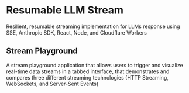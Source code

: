 # Resumable LLM Stream 

Resilient, resumable streaming implementation for LLMs response using SSE, Anthropic SDK, React, Node, and Cloudflare Workers


## Stream Playground 

A stream playground application that allows users to trigger and visualize real-time data streams in a tabbed interface, that demonstrates and compares three different streaming technologies (HTTP Streaming, WebSockets, and Server-Sent Events)